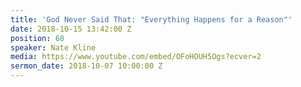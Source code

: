 ```yaml
---
title: 'God Never Said That: "Everything Happens for a Reason"'
date: 2018-10-15 13:42:00 Z
position: 68
speaker: Nate Kline
media: https://www.youtube.com/embed/OFoHOUH5Ogs?ecver=2
sermon_date: 2018-10-07 10:00:00 Z
---
```


